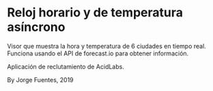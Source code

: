 # Reloj horario y de temperatura asíncrono

Visor que muestra la hora y temperatura de 6 ciudades en tiempo real. 
Funciona usando el API de forecast.io para obtener información.

Aplicación de reclutamiento de AcidLabs.

By Jorge Fuentes, 2019